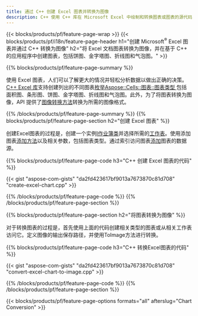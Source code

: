 ```yaml
---
title: 通过 C++ 创建 Excel 图表并转换为图像
description: C++ 使用 C++ 库在 Microsoft Excel 中绘制和转换图表或图表的源代码
---
```

{{< blocks/products/pf/feature-page-wrap >}}
{{< blocks/products/pf/i18n/feature-page-header h1="创建 Microsoft<sup>&reg;</sup> Excel 图表并通过 C++ 转换为图像" h2="将 Excel 文档图表转换为图像，并在基于 C++ 的应用程序中创建图表，包括饼图、金字塔图、折线图和气泡图。" >}}

{{% blocks/products/pf/feature-page-summary %}}

使用 Excel 图表，人们可以了解更大的情况并轻松分析数据以做出正确的决策。[C++ Excel 库](/cells/zh/cpp/)支持创建列出的不同图表[枚举Aspose::Cells::图表::图表类型
](https://reference.aspose.com/cells/cpp/namespace/aspose.cells.charts#a2f17e69bcefc754569019185d0621b70)包括面积图、条形图、饼图、金字塔图、折线图和气泡图。此外，为了将图表转换为图像，API 提供了[图像转换方法](https://reference.aspose.com/cells/cpp/class/aspose.cells.charts.i_sparkline#a28d76dd585c48366e1657f2982722ddb)转换为所需的图像格式。

{{% /blocks/products/pf/feature-page-summary %}}
{{% blocks/products/pf/feature-page-section h2="创建 Excel 图表" %}}

创建Excel图表的过程是，创建一个实例[I作业簿类](https://reference.aspose.com/cells/cpp/class/aspose.cells.i_workbook)并选择所需的[工作表](https://reference.aspose.com/cells/cpp/class/aspose.cells.i_worksheet_collection#a5574d624796043233420d0e0459ccc43)。使用添加图表[添加方法](https://reference.aspose.com/cells/cpp/class/aspose.cells.charts.i_chart_collection#ab7e8cce835c251a4682605299a6aa068)以及相关参数，包括图表类型。通过索引访问图表[添加](https://reference.aspose.com/cells/cpp/class/aspose.cells.charts.i_series_collection#a8f4dc4d883f32f65b1fb673e2aa7862f)图表的数据源。

{{% blocks/products/pf/feature-page-code h3="C++ 创建 Excel 图表的代码" %}}

{{< gist "aspose-com-gists" "da2fd423617bf9013a7673870c81d708" "create-excel-chart.cpp" >}}

{{% /blocks/products/pf/feature-page-code %}}
{{% /blocks/products/pf/feature-page-section %}}

{{% blocks/products/pf/feature-page-section h2="将图表转换为图像" %}}


对于转换图表的过程是，首先使用上面的代码创建相关类型的图表或从相关工作表访问它。定义图像的输出保存路径，并使用ToImage方法进行转换。

 
{{% blocks/products/pf/feature-page-code h3="C++ 转换Excel图表的代码" %}}

{{< gist "aspose-com-gists" "da2fd423617bf9013a7673870c81d708" "convert-excel-chart-to-image.cpp" >}}

{{% /blocks/products/pf/feature-page-code %}}
{{% /blocks/products/pf/feature-page-section %}}

{{< blocks/products/pf/feature-page-options formats="all" afterslug="Chart Conversion" >}}
